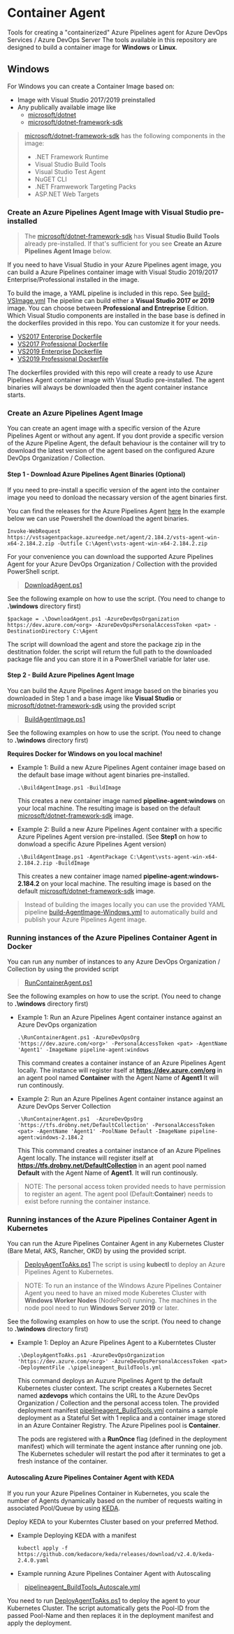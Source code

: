 # Container Agent
Tools for creating a "containerized" Azure Pipelines agent for Azure DevOps Services / Azure DevOps Server 
The tools available in this repository are designed to build a container image for **Windows** or **Linux**.
## Windows
For Windows you can create a Container Image based on:

* Image with Visual Studio 2017/2019 preinstalled 
* Any publically available image like
    * [microsoft/dotnet](https://hub.docker.com/r/microsoft/dotnet/) 
    * [microsoft/dotnet-framework-sdk](https://hub.docker.com/_/microsoft-dotnet-framework-sdk/)

>  [microsoft/dotnet-framework-sdk](https://hub.docker.com/_/microsoft-dotnet-framework-sdk/) has the following components in the image:
>* .NET Framework Runtime
>* Visual Studio Build Tools
>* Visual Studio Test Agent
>* NuGET CLI
>* .NET Framwework Targeting Packs
>* ASP.NET Web Targets 

### Create an Azure Pipelines Agent Image with Visual Studio pre-installed
>The [microsoft/dotnet-framework-sdk](https://hub.docker.com/_/microsoft-dotnet-framework-sdk/) has **Visual Studio Build Tools** already pre-installed. If that's sufficient for you see **Create an Azure Pipelines Agent Image** below.

If you need to have Visual Studio in your Azure Pipelines agent image, you can build a Azure Pipelines container image with Visual Studio 2019/2017 Enterprise/Professional installed in the image.

To build the image, a YAML pipeline is included in this repo. See [build-VSImage.yml](build-VSImage.yml)
The pipeline can build either a **Visual Studio 2017 or 2019** image. You can choose between **Professional and Entreprise** Edition. Which Visual Studio components are installed in the base base is defined in the dockerfiles provided in this repo. You can customize it for your needs. 
* [VS2017 Enterprise Dockerfile](windows/VS2017Container/Dockerfile.Enterprise) 
* [VS2017 Professional Dockerfile](windows/VS2017Container/Dockerfile.Professional) 
* [VS2019 Enterprise Dockerfile](windows/VS2019Container/Dockerfile.Enterprise) 
* [VS2019 Professional Dockerfile](windows/VS2019Container/Dockerfile.Professional) 

The dockerfiles provided with this repo will create a ready to use Azure Pipelines Agent container image with Visual Studio pre-installed. The agent binaries will always be downloaded then the agent container instance starts.

### Create an Azure Pipelines Agent Image
You can create an agent image with a specific version of the  Azure Pipelines Agent or without any agent. If you dont provide a specific version of the Azure Pipeline Agent, the default behaviour is the container will try to download the latest version of the agent based on the configured Azure DevOps Organization / Collection.

#### **Step 1 - Download Azure Pipelines Agent Binaries (Optional)**
If you need to pre-install a specific version of the agent into the container image you need to donload the necassary version of the agent binaries first.

You can find the releases for the Azure Pipelines Agent [here](https://github.com/Microsoft/vsts-agent/releases)
In the example below we can use Powershell the download the agent binaries.

```Invoke-WebRequest https://vstsagentpackage.azureedge.net/agent/2.184.2/vsts-agent-win-x64-2.184.2.zip -Outfile C:\Agent\vsts-agent-win-x64-2.184.2.zip```

For your convenience you can download the supported Azure Pipelines Agent for your Azure DevOps Organization / Collection with the provided PowerShell script. 
>[DownloadAgent.ps1](windows/DownloadAgent.ps1)

See the following example on how to use the script. (You need to change to **.\windows** directory first)

```$package = .\DownloadAgent.ps1 -AzureDevOpsOrganization https://dev.azure.com/<org> -AzureDevOpsPersonalAccessToken <pat> -DestinationDirectory C:\Agent```

The script will download the agent and store the package zip in the destitnation folder. the script will return the full path to the downloaded package file and you can store it in a PowerShell variable for later use.

#### **Step 2 - Build Azure Pipelines Agent Image**
You can build the Azure Pipelines Agent image based on the binaries you downloaded in Step 1 and a base image like **Visual Studio** or [microsoft/dotnet-framework-sdk](https://hub.docker.com/_/microsoft-dotnet-framework-sdk/) using the provided script
>[BuildAgentImage.ps1](windows/BuildAgentImage.ps1)

See the following examples on how to use the script. (You need to change to **.\windows** directory first)

**Requires Docker for Windows on you local machine!**

- Example 1: Build a new Azure Pipelines Agent container image based on the default base image without agent binaries pre-installed. 

   ```.\BuildAgentImage.ps1 -BuildImage```

   This creates a new container image named **pipeline-agent:windows** on your local machine. The resulting image is based on the default [microsoft/dotnet-framework-sdk](https://hub.docker.com/_/microsoft-dotnet-framework-sdk/) image.

- Example 2: Build a new Azure Pipelines Agent container with a specific Azure Pipelines Agent version pre-installed. (See **Step1** on how to donwload a specific Azure Pipelines Agent version)

   ```.\BuildAgentImage.ps1 -AgentPackage C:\Agent\vsts-agent-win-x64-2.184.2.zip -BuildImage ```

   This creates a new container image named **pipeline-agent:windows-2.184.2** on your local machine. The  resulting image is based on the default [microsoft/dotnet-framework-sdk](https://hub.docker.com/_/microsoft-dotnet-framework-sdk/) image.

> Instead of building the images locally you can use the provided YAML pipeline [build-AgentImage-Windows.yml](build-AgentImage-Windows.yml) to automatically build and publish your Azure Pipelines Agent image.

### Running instances of the Azure Pipelines Container Agent in Docker

You can run any number of instances to any Azure DevOps Organization / Collection by using the provided script
>[RunContainerAgent.ps1](windows/RunContainerAgent.ps1)

See the following examples on how to use the script. (You need to change to **.\windows** directory first)

- Example 1: Run an Azure Pipelines Agent container instance against an Azure DevOps organization

    ```.\RunContainerAgent.ps1 -AzureDevOpsOrg 'https://dev.azure.com/<org>' -PersonalAccessToken <pat> -AgentName 'Agent1' -ImageName pipeline-agent:windows```

    This command creates a container instance of an Azure Pipelines Agent locally. The instance will register itself at **https://dev.azure.com/org** in an agent pool named **Container** with the Agent Name of **Agent1** It will run continously.

- Example 2: Run an Azure Pipelines Agent container instance against an Azure DevOps Server Collection

    ```.\RunContainerAgent.ps1  -AzureDevOpsOrg 'https://tfs.drobny.net/DefaultCollection' -PersonalAccessToken <pat> -AgentName 'Agent1' -PoolName Default -ImageName pipeline-agent:windows-2.184.2```

    This This command creates a container instance of an Azure Pipelines Agent locally. The instance will register itself at **https://tfs.drobny.net/DefaultCollection** in an agent pool named **Default** with the Agent Name of **Agent1**. It will run continously.
>NOTE: The personal access token provided needs to have permission to register an agent. The agent pool (Default:**Container**) needs to exist before running the container instance.
### Running instances of the Azure Pipelines Container Agent in Kubernetes
You can run the Azure Pipelines Container Agent in any Kubernetes Cluster (Bare Metal, AKS, Rancher, OKD) by using the provided script.
>[DeployAgentToAks.ps1](windows/DeployAgentToAks.ps1)
The script is using **kubectl** to deploy an Azure Pipelines Agent to Kubernetes. 

>NOTE: To run an instance of the Windows Azure Pipelines Container Agent you need to have an mixed mode Kuberetes Cluster with **Windows Worker Nodes** (NodePool) running. The machines in the node pool need to run **Windows Server 2019** or later.  

See the following examples on how to use the script. (You need to change to **.\windows** directory first)

- Example 1: Deploy an Azure Pipelines Agent to a Kuberntetes Cluster

   ```.\DeployAgentToAks.ps1 -AzureDevOpsOrganization 'https://dev.azure.com/<org>' -AzureDevOpsPersonalAccessToken <pat> -DeploymentFile .\pipelineagent_BuildTools.yml```

   This command deploys an Auzure Pipelines Agent tp the default Kubernetes cluster context. The script creates a Kubernetes Secret named **azdevops** which contains the URL to the Azure DevOps Organization / Collection and the personal access tolen. The provided deployment manifest [pipelineagent_BuildTools.yml](windows/pipelineagent_BuildTools.yml) contains a sample deployment as a Stateful Set with 1 replica and a container image stored in an Azure Container Registry. The Azure Pipelines pool is **Container**.

   The pods are registered with a **RunOnce** flag (defined in the deployment manifest) which will terminate the agent instance after running one job. The Kubernetes scheduler will restart the pod after it terminates to get a fresh instance of the container.

#### Autoscaling Azure Pipelines Container Agent with KEDA
If you run your Azure Pipelines Container in Kubernetes, you scale the number of Agents dynamically based on the number of requests waiting in associated Pool/Queue by using [KEDA](https://keda.sh/).

Deploy KEDA to your Kuberntes Cluster based on your preferred Method. 

- Example Deploying KEDA with a manifest

    ```kubectl apply -f https://github.com/kedacore/keda/releases/download/v2.4.0/keda-2.4.0.yaml```

- Example running Azure Pipelines Container Agent with Autoscaling
 
>[pipelineagent_BuildTools_Autoscale.yml](windows/pipelineagent_BuildTools_Autoscale.yml)

You need to run [DeployAgentToAks.ps1](windows/DeployAgentToAks.ps1) to deploy the agent to your Kubernetes Cluster. The script automatically gets the Pool-ID from the passed Pool-Name and then replaces it in the deployment manifest and apply the deployment. 
 